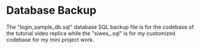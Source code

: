 # Database Backup

The "login_sample_db.sql" database SQL backup file is for the codebase of the tutorial video replica while the "siwes_.sql" is for my customized codebase for my mini project work.
